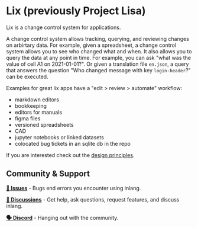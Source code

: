 # Lix (previously Project Lisa)

Lix is a change control system for applications.

A change control system allows tracking, querying, and reviewing changes on arbirtary data. For example, given a spreadsheet, a change control system allows you to see who changed what and when. It also allows you to query the data at any point in time. For example, you can ask "what was the value of cell A1 on 2021-01-01?". Or given a translation file `en.json`, a query that answers the question "Who changed message with key `login-header`?" can be executed.

Examples for great lix apps have a "edit > review > automate" workflow:

- markdown editors
- bookkeeping
- editors for manuals
- figma files
- versioned spreadsheets
- CAD
- jupyter notebooks or linked datasets
- colocated bug tickets in an sqlite db in the repo

If you are interested check out the [design principles](./design-principles.md).

## Community & Support

**[🚩 Issues](https://github.com/inlang/monorepo/issues)** - Bugs end errors you encounter using inlang.

**[💬 Discussions](https://github.com/inlang/monorepo/discussions)** - Get help, ask questions, request features, and discuss inlang.

**[🗣️ Discord](https://discord.gg/gdMPPWy57R)** - Hanging out with the community.


